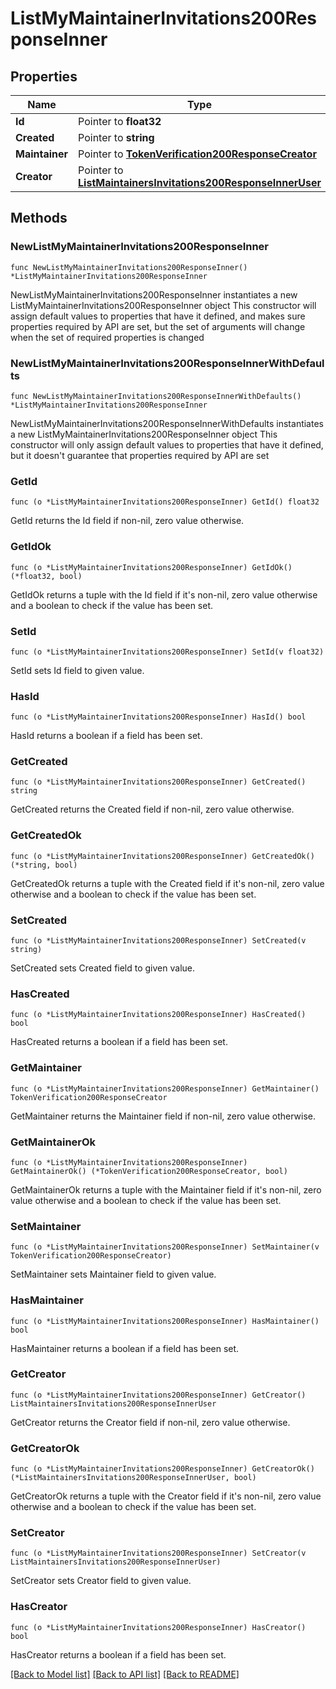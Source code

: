 # ListMyMaintainerInvitations200ResponseInner

## Properties

Name | Type | Description | Notes
------------ | ------------- | ------------- | -------------
**Id** | Pointer to **float32** |  | [optional] 
**Created** | Pointer to **string** |  | [optional] 
**Maintainer** | Pointer to [**TokenVerification200ResponseCreator**](TokenVerification200ResponseCreator.md) |  | [optional] 
**Creator** | Pointer to [**ListMaintainersInvitations200ResponseInnerUser**](ListMaintainersInvitations200ResponseInnerUser.md) |  | [optional] 

## Methods

### NewListMyMaintainerInvitations200ResponseInner

`func NewListMyMaintainerInvitations200ResponseInner() *ListMyMaintainerInvitations200ResponseInner`

NewListMyMaintainerInvitations200ResponseInner instantiates a new ListMyMaintainerInvitations200ResponseInner object
This constructor will assign default values to properties that have it defined,
and makes sure properties required by API are set, but the set of arguments
will change when the set of required properties is changed

### NewListMyMaintainerInvitations200ResponseInnerWithDefaults

`func NewListMyMaintainerInvitations200ResponseInnerWithDefaults() *ListMyMaintainerInvitations200ResponseInner`

NewListMyMaintainerInvitations200ResponseInnerWithDefaults instantiates a new ListMyMaintainerInvitations200ResponseInner object
This constructor will only assign default values to properties that have it defined,
but it doesn't guarantee that properties required by API are set

### GetId

`func (o *ListMyMaintainerInvitations200ResponseInner) GetId() float32`

GetId returns the Id field if non-nil, zero value otherwise.

### GetIdOk

`func (o *ListMyMaintainerInvitations200ResponseInner) GetIdOk() (*float32, bool)`

GetIdOk returns a tuple with the Id field if it's non-nil, zero value otherwise
and a boolean to check if the value has been set.

### SetId

`func (o *ListMyMaintainerInvitations200ResponseInner) SetId(v float32)`

SetId sets Id field to given value.

### HasId

`func (o *ListMyMaintainerInvitations200ResponseInner) HasId() bool`

HasId returns a boolean if a field has been set.

### GetCreated

`func (o *ListMyMaintainerInvitations200ResponseInner) GetCreated() string`

GetCreated returns the Created field if non-nil, zero value otherwise.

### GetCreatedOk

`func (o *ListMyMaintainerInvitations200ResponseInner) GetCreatedOk() (*string, bool)`

GetCreatedOk returns a tuple with the Created field if it's non-nil, zero value otherwise
and a boolean to check if the value has been set.

### SetCreated

`func (o *ListMyMaintainerInvitations200ResponseInner) SetCreated(v string)`

SetCreated sets Created field to given value.

### HasCreated

`func (o *ListMyMaintainerInvitations200ResponseInner) HasCreated() bool`

HasCreated returns a boolean if a field has been set.

### GetMaintainer

`func (o *ListMyMaintainerInvitations200ResponseInner) GetMaintainer() TokenVerification200ResponseCreator`

GetMaintainer returns the Maintainer field if non-nil, zero value otherwise.

### GetMaintainerOk

`func (o *ListMyMaintainerInvitations200ResponseInner) GetMaintainerOk() (*TokenVerification200ResponseCreator, bool)`

GetMaintainerOk returns a tuple with the Maintainer field if it's non-nil, zero value otherwise
and a boolean to check if the value has been set.

### SetMaintainer

`func (o *ListMyMaintainerInvitations200ResponseInner) SetMaintainer(v TokenVerification200ResponseCreator)`

SetMaintainer sets Maintainer field to given value.

### HasMaintainer

`func (o *ListMyMaintainerInvitations200ResponseInner) HasMaintainer() bool`

HasMaintainer returns a boolean if a field has been set.

### GetCreator

`func (o *ListMyMaintainerInvitations200ResponseInner) GetCreator() ListMaintainersInvitations200ResponseInnerUser`

GetCreator returns the Creator field if non-nil, zero value otherwise.

### GetCreatorOk

`func (o *ListMyMaintainerInvitations200ResponseInner) GetCreatorOk() (*ListMaintainersInvitations200ResponseInnerUser, bool)`

GetCreatorOk returns a tuple with the Creator field if it's non-nil, zero value otherwise
and a boolean to check if the value has been set.

### SetCreator

`func (o *ListMyMaintainerInvitations200ResponseInner) SetCreator(v ListMaintainersInvitations200ResponseInnerUser)`

SetCreator sets Creator field to given value.

### HasCreator

`func (o *ListMyMaintainerInvitations200ResponseInner) HasCreator() bool`

HasCreator returns a boolean if a field has been set.


[[Back to Model list]](../README.md#documentation-for-models) [[Back to API list]](../README.md#documentation-for-api-endpoints) [[Back to README]](../README.md)


